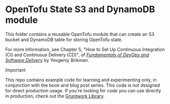 # OpenTofu State S3 and DynamoDB module 

This folder contains a reusable OpenTofu module that can create an S3 bucket and DynamoDB table for storing OpenTofu
state.

For more information, see Chapter 5, "How to Set Up Continuous Integration (CI) and Continuous Delivery (CD)", of 
[_Fundamentals of DevOps and Software Delivery_](https://www.fundamentals-of-devops.com) by Yevgeniy Brikman.

> [!IMPORTANT]  
> This repo contains example code for learning and experimenting only, in conjunction with the book and blog post
> series. This code is _not_ designed for direct production usage. If you're looking for code you can use directly in
> production, check out the [Gruntwork Library](https://www.gruntwork.io/products/library).

